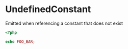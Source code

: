 # UndefinedConstant

Emitted when referencing a constant that does not exist

```php
<?php

echo FOO_BAR;
```
